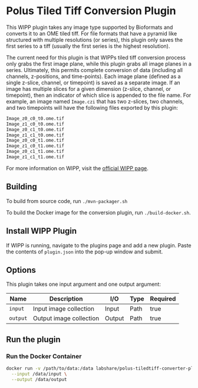 # Polus Tiled Tiff Conversion Plugin

This WIPP plugin takes any image type supported by Bioformats and converts it to
an OME tiled tiff. For file formats that have a pyramid like structured with
multiple resolutions (or series), this plugin only saves the first series to a
tiff (usually the first series is the highest resolution).

The current need for this plugin is that WIPPs tiled tiff conversion process
only grabs the first image plane, while this plugin grabs all image planes in a
series. Ultimately, this permits complete conversion of data (including all
channels, z-positions, and time-points). Each image plane (defined as a single
z-slice, channel, or timepoint) is saved as a separate image. If an image has
multiple slices for a given dimension (z-slice, channel, or timepoint), then an
indicator of which slice is appended to the file name. For example, an image
named `Image.czi` that has two z-slices, two channels, and two timepoints will
have the following files exported by this plugin:

```bash
Image_z0_c0_t0.ome.tif
Image_z1_c0_t0.ome.tif
Image_z0_c1_t0.ome.tif
Image_z1_c1_t0.ome.tif
Image_z0_c0_t1.ome.tif
Image_z1_c0_t1.ome.tif
Image_z0_c1_t1.ome.tif
Image_z1_c1_t1.ome.tif
```

For more information on WIPP, visit the
[official WIPP page](https://isg.nist.gov/deepzoomweb/software/wipp).

## Building

To build from source code, run `./mvn-packager.sh`

To build the Docker image for the conversion plugin, run
`./build-docker.sh`.

## Install WIPP Plugin

If WIPP is running, navigate to the plugins page and add a new plugin. Paste the
contents of `plugin.json` into the pop-up window and submit.

## Options

This plugin takes one input argument and one output argument:

| Name          | Description                   | I/O    | Type    | Required |
| ------------- | ----------------------------- | ------ | ------- | -------- |
| `input`       | Input image collection        | Input  | Path    | true     |
| `output`      | Output image collection       | Output | Path    | true     |

## Run the plugin

### Run the Docker Container

```bash
docker run -v /path/to/data:/data labshare/polus-tiledtiff-converter-plugin:1.1.0 \
  --input /data/input \
  --output /data/output
```
